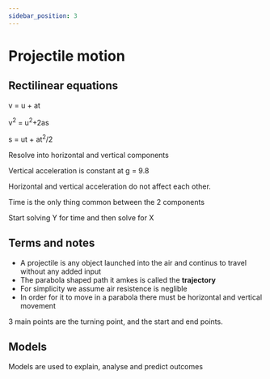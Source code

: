 ```yaml
---
sidebar_position: 3
---
```


# Projectile motion

## Rectilinear equations

v = u + at

v<sup>2</sup> = u<sup>2</sup>+2as

s = ut + at<sup>2</sup>/2

Resolve into horizontal and vertical components

Vertical acceleration is constant at g = 9.8

Horizontal and vertical acceleration do not affect each other.

Time is the only thing common between the 2 components

Start solving Y for time and then solve for X


## Terms and notes

- A projectile is any object launched into the air and continus to travel without any added input
- The parabola shaped path it amkes is called the __trajectory__
- For simplicity we assume air resistence is neglible
- In order for it to move in a parabola there must be horizontal and vertical movement

3 main points are the turning point, and the start and end points.



## Models

Models are used to explain, analyse and predict outcomes

